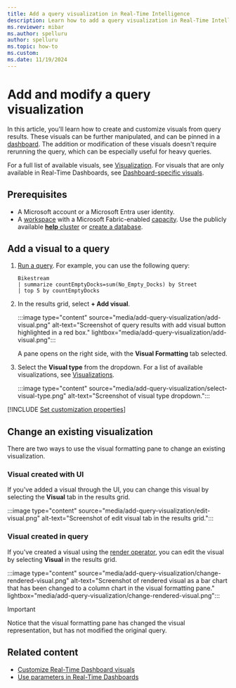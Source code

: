 ```yaml
---
title: Add a query visualization in Real-Time Intelligence
description: Learn how to add a query visualization in Real-Time Intelligence.
ms.reviewer: mibar
ms.author: spelluru
author: spelluru
ms.topic: how-to
ms.custom:
ms.date: 11/19/2024
---
```

# Add and modify a query visualization

In this article, you'll learn how to create and customize visuals from query results. These visuals can be further manipulated, and can be pinned in a [dashboard](dashboard-real-time-create.md). The addition or modification of these visuals doesn't require rerunning the query, which can be especially useful for heavy queries.

For a full list of available visuals, see [Visualization](/kusto/query/render-operator?view=microsoft-fabric&preserve-view=true#visualization). For visuals that are only available in Real-Time Dashboards, see [Dashboard-specific visuals](dashboard-visuals.md).

## Prerequisites

* A Microsoft account or a Microsoft Entra user identity.
* A [workspace](../fundamentals/create-workspaces.md) with a Microsoft Fabric-enabled [capacity](../enterprise/licenses.md#capacity). Use the publicly available [**help** cluster](https://dataexplorer.azure.com/help) or [create a database](create-database.md).

## Add a visual to a query

1. [Run a query](create-query-set.md). For example, you can use the following query:

    ```kusto
    Bikestream
    | summarize countEmptyDocks=sum(No_Empty_Docks) by Street
    | top 5 by countEmptyDocks
    ```

1. In the results grid, select **+ Add visual**.

    :::image type="content" source="media/add-query-visualization/add-visual.png" alt-text="Screenshot of query results with add visual button highlighted in a red box." lightbox="media/add-query-visualization/add-visual.png":::

    A pane opens on the right side, with the **Visual Formatting** tab selected.

1. Select the **Visual type** from the dropdown. For a list of available visualizations, see [Visualizations](/kusto/query/render-operator?view=microsoft-fabric&preserve-view=true#visualization).

    :::image type="content" source="media/add-query-visualization/select-visual-type.png" alt-text="Screenshot of visual type dropdown.":::

[!INCLUDE [Set customization properties](includes/customize-visuals.md)]

## Change an existing visualization

There are two ways to use the visual formatting pane to change an existing visualization.

### Visual created with UI

If you've added a visual through the UI, you can change this visual by selecting the **Visual** tab in the results grid.

:::image type="content" source="media/add-query-visualization/edit-visual.png" alt-text="Screenshot of edit visual tab in the results grid.":::

### Visual created in query

If you've created a visual using the [render operator](/kusto/query/render-operator?view=azure-data-explorer&preserve-view=true), you can edit the visual by selecting **Visual** in the results grid.

:::image type="content" source="media/add-query-visualization/change-rendered-visual.png" alt-text="Screenshot of rendered visual as a bar chart that has been changed to a column chart in the visual formatting pane." lightbox="media/add-query-visualization/change-rendered-visual.png":::

> [!IMPORTANT]
> Notice that the visual formatting pane has changed the visual representation, but has not modified the original query.

## Related content

* [Customize Real-Time Dashboard visuals](dashboard-visuals-customize.md)
* [Use parameters in Real-Time Dashboards](dashboard-parameters.md)
